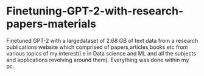 # Finetuning-GPT-2-with-research-papers-materials
Finetuned GPT-2 with a largedataset of 2.68 GB of text data from a research publications website which comprised of papers,articles,books etc from various topics of my interest(i.e in Data science and ML and all the subjects and applications revolving around them). Everything was done within my pc.
